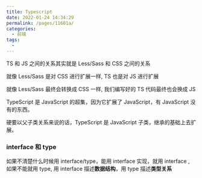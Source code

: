 ```yaml
---
title: Typescript
date: 2022-01-24 14:34:29
permalink: /pages/11601a/
categories:
  - 前端
tags:
  -
---
```


TS 和 JS 之间的关系其实就是 Less/Sass 和 CSS 之间的关系

就像 Less/Sass 是对 CSS 进行扩展一样, TS 也是对 JS 进行扩展

就像 Less/Sass 最终会转换成 CSS 一样, 我们编写好的 TS 代码最终也会换成 JS

TypeScript 是 JavaScript 的超集，因为它扩展了 JavaScript，有 JavaScript 没有的东西。

硬要以父子类关系来说的话，TypeScript 是 JavaScript 子类，继承的基础上去扩展。

### interface 和 type

如果不清楚什么时候用 interface/type，能用 interface 实现，就用 interface , 如果不能就用 type, 用 interface 描述**数据结构**，用 type 描述**类型关系**
